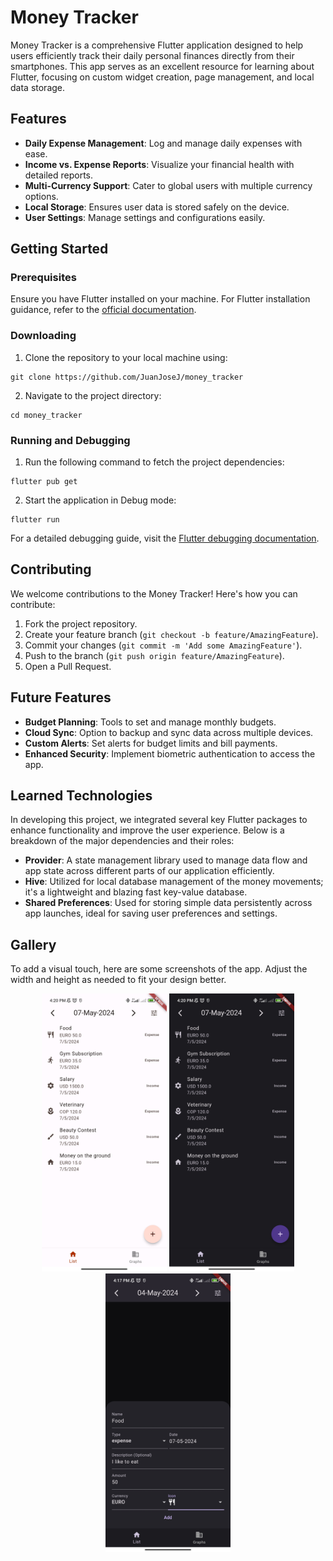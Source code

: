 # Money Tracker

Money Tracker is a comprehensive Flutter application designed to help users efficiently track their daily personal finances directly from their smartphones. This app serves as an excellent resource for learning about Flutter, focusing on custom widget creation, page management, and local data storage.

## Features

- **Daily Expense Management**: Log and manage daily expenses with ease.
- **Income vs. Expense Reports**: Visualize your financial health with detailed reports.
- **Multi-Currency Support**: Cater to global users with multiple currency options.
- **Local Storage**: Ensures user data is stored safely on the device.
- **User Settings**: Manage settings and configurations easily.

## Getting Started

### Prerequisites

Ensure you have Flutter installed on your machine. For Flutter installation guidance, refer to the [official documentation](https://docs.flutter.dev/get-started/install).

### Downloading

1. Clone the repository to your local machine using:

```
git clone https://github.com/JuanJoseJ/money_tracker
```

2. Navigate to the project directory:

```
cd money_tracker
```

### Running and Debugging

1. Run the following command to fetch the project dependencies:

```
flutter pub get
```

2. Start the application in Debug mode:

```
flutter run
```

For a detailed debugging guide, visit the [Flutter debugging documentation](https://docs.flutter.dev/testing/debugging).

## Contributing

We welcome contributions to the Money Tracker! Here's how you can contribute:

1. Fork the project repository.
2. Create your feature branch (`git checkout -b feature/AmazingFeature`).
3. Commit your changes (`git commit -m 'Add some AmazingFeature'`).
4. Push to the branch (`git push origin feature/AmazingFeature`).
5. Open a Pull Request.

## Future Features

- **Budget Planning**: Tools to set and manage monthly budgets.
- **Cloud Sync**: Option to backup and sync data across multiple devices.
- **Custom Alerts**: Set alerts for budget limits and bill payments.
- **Enhanced Security**: Implement biometric authentication to access the app.

## Learned Technologies

In developing this project, we integrated several key Flutter packages to enhance functionality and improve the user experience. Below is a breakdown of the major dependencies and their roles:

- **Provider**: A state management library used to manage data flow and app state across different parts of our application efficiently.
- **Hive**: Utilized for local database management of the money movements; it's a lightweight and blazing fast key-value database.
- **Shared Preferences**: Used for storing simple data persistently across app launches, ideal for saving user preferences and settings.

## Gallery

To add a visual touch, here are some screenshots of the app. Adjust the width and height as needed to fit your design better.

<p align="center">
  <img src="./static/pictures/List-Light.jpg" alt="Home Screen Light" width="200"/>
  <img src="./static/pictures/List-Dark.jpg" alt="Home Screen Dark" width="200"/>
  <img src="./static/pictures/Form.jpg" alt="Form Dark" width="200"/>
</p>

